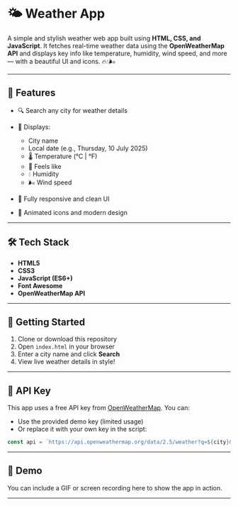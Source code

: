 
# 🌤️ Weather App

A simple and stylish weather web app built using **HTML, CSS, and JavaScript**. It fetches real-time weather data using the **OpenWeatherMap API** and displays key info like temperature, humidity, wind speed, and more — with a beautiful UI and icons. 🔥💧🌬️

---

## 🧩 Features

* 🔍 Search any city for weather details
* 📍 Displays:

  * City name
  * Local date (e.g., Thursday, 10 July 2025)
  * 🌡️ Temperature (°C | °F)
  * 🤒 Feels like
  * 💧 Humidity
  * 🌬️ Wind speed
* 📱 Fully responsive and clean UI
* 🎨 Animated icons and modern design

---

## 🛠️ Tech Stack

* **HTML5**
* **CSS3**
* **JavaScript (ES6+)**
* **Font Awesome**
* **OpenWeatherMap API**

---

## 🚀 Getting Started

1. Clone or download this repository
2. Open `index.html` in your browser
3. Enter a city name and click **Search**
4. View live weather details in style!

---

## 🔑 API Key

This app uses a free API key from [OpenWeatherMap](https://openweathermap.org/api). You can:

* Use the provided demo key (limited usage)
* Or replace it with your own key in the script:

```js
const api = `https://api.openweathermap.org/data/2.5/weather?q=${city}&appid=YOUR_API_KEY&units=metric`;
```

---

## 📸 Demo

You can include a GIF or screen recording here to show the app in action.

---
